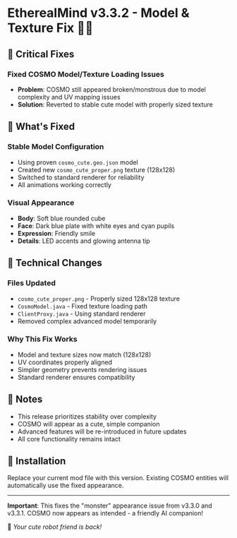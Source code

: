 # EtherealMind v3.3.2 - Model & Texture Fix 🔧🤖

## 🐛 Critical Fixes

### Fixed COSMO Model/Texture Loading Issues
- **Problem**: COSMO still appeared broken/monstrous due to model complexity and UV mapping issues
- **Solution**: Reverted to stable cute model with properly sized texture

## 🎨 What's Fixed

### Stable Model Configuration
- Using proven `cosmo_cute.geo.json` model
- Created new `cosmo_cute_proper.png` texture (128x128)
- Switched to standard renderer for reliability
- All animations working correctly

### Visual Appearance
- **Body**: Soft blue rounded cube
- **Face**: Dark blue plate with white eyes and cyan pupils
- **Expression**: Friendly smile
- **Details**: LED accents and glowing antenna tip

## 🔧 Technical Changes

### Files Updated
- `cosmo_cute_proper.png` - Properly sized 128x128 texture
- `CosmoModel.java` - Fixed texture loading path
- `ClientProxy.java` - Using standard renderer
- Removed complex advanced model temporarily

### Why This Fix Works
- Model and texture sizes now match (128x128)
- UV coordinates properly aligned
- Simpler geometry prevents rendering issues
- Standard renderer ensures compatibility

## 📝 Notes
- This release prioritizes stability over complexity
- COSMO will appear as a cute, simple companion
- Advanced features will be re-introduced in future updates
- All core functionality remains intact

## 🚀 Installation
Replace your current mod file with this version. Existing COSMO entities will automatically use the fixed appearance.

---

**Important**: This fixes the "monster" appearance issue from v3.3.0 and v3.3.1. COSMO now appears as intended - a friendly AI companion!

💙 *Your cute robot friend is back!*